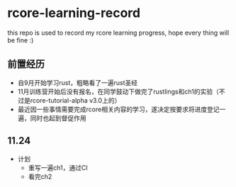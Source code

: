 # rcore-learning-record
this repo is used to record my rcore learning progress, hope every thing will be fine :)
## 前置经历
+ 自9月开始学习rust，粗略看了一遍rust圣经
+ 11月训练营开始后没有报名，在同学鼓动下做完了rustlings和ch1的实验（不过是rcore-tutorial-alpha v3.0上的）
+ 最近因一些事情需要完成rcore相关内容的学习，遂决定按要求将进度登记一遍，同时也起到督促作用

## 11.24 
+ 计划
  + 重写一遍ch1，通过CI
  + 看完ch2

